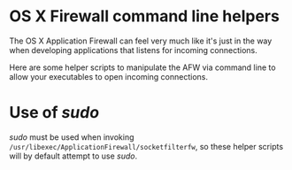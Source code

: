 # OS X Firewall command line helpers

The OS X Application Firewall can feel very much like it's just in the way when developing applications that listens for incoming connections.

Here are some helper scripts to manipulate the AFW via command line to allow your executables to open incoming connections.

# Use of _sudo_

_sudo_ must be used when invoking `/usr/libexec/ApplicationFirewall/socketfilterfw`, so these helper scripts will by default attempt to use _sudo_.



